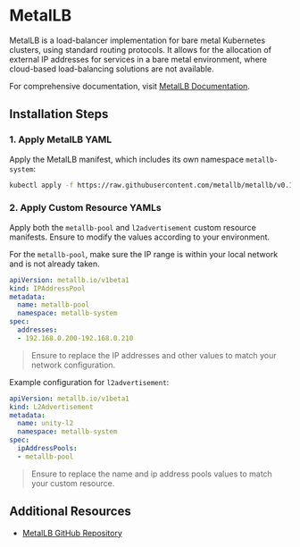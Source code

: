 
# MetalLB

MetalLB is a load-balancer implementation for bare metal Kubernetes clusters, using standard routing protocols. It allows for the allocation of external IP addresses for services in a bare metal environment, where cloud-based load-balancing solutions are not available.

For comprehensive documentation, visit [MetalLB Documentation](https://metallb.universe.tf).

## Installation Steps

### 1. Apply MetalLB YAML
Apply the MetalLB manifest, which includes its own namespace `metallb-system`:

```bash
kubectl apply -f https://raw.githubusercontent.com/metallb/metallb/v0.14.5/config/manifests/metallb-native.yaml
```


### 2. Apply Custom Resource YAMLs

Apply both the  `metallb-pool`  and  `l2advertisement`  custom resource manifests. Ensure to modify the values according to your environment.

For the  `metallb-pool`, make sure the IP range is within your local network and is not already taken.

```yml
apiVersion: metallb.io/v1beta1
kind: IPAddressPool
metadata:
  name: metallb-pool
  namespace: metallb-system
spec:
  addresses:
  - 192.168.0.200-192.168.0.210
```
> Ensure to replace the IP addresses and other values to match your network configuration.

Example configuration for `l2advertisement`:
```yml
apiVersion: metallb.io/v1beta1
kind: L2Advertisement
metadata:
  name: unity-l2
  namespace: metallb-system
spec:
  ipAddressPools:
  - metallb-pool
```
> Ensure to replace the name and ip address pools values to match your custom resource.


## Additional Resources
-   [MetalLB GitHub Repository](https://github.com/metallb/metallb)
